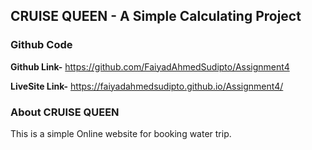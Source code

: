 ## CRUISE QUEEN - A Simple Calculating Project

### Github Code
**Github Link-**  https://github.com/FaiyadAhmedSudipto/Assignment4

**LiveSite Link-**  https://faiyadahmedsudipto.github.io/Assignment4/

### About CRUISE QUEEN
This is a simple Online website for booking water trip.  
